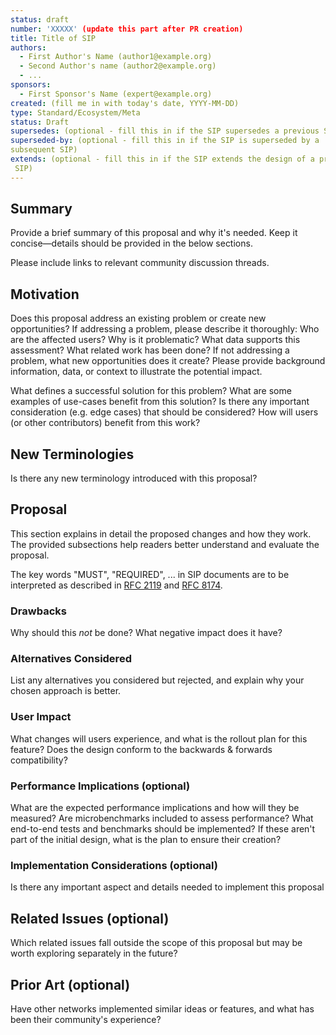 ```yaml
---
status: draft
number: 'XXXXX' (update this part after PR creation)
title: Title of SIP
authors:
  - First Author's Name (author1@example.org)
  - Second Author's name (author2@example.org)
  - ...
sponsors: 
  - First Sponsor's Name (expert@example.org)
created: (fill me in with today's date, YYYY-MM-DD)
type: Standard/Ecosystem/Meta
status: Draft
supersedes: (optional - fill this in if the SIP supersedes a previous SIP)
superseded-by: (optional - fill this in if the SIP is superseded by a 
subsequent SIP)
extends: (optional - fill this in if the SIP extends the design of a previous
 SIP)
---
```


## Summary

Provide a brief summary of this proposal and why it's needed. Keep it 
concise—details should be provided in the below sections.

Please include links to relevant community discussion threads.

## Motivation

Does this proposal address an existing problem or create new opportunities?
If addressing a problem, please describe it thoroughly: Who are the affected 
users? Why is it problematic? What data supports this assessment? What related 
work has been done?
If not addressing a problem, what new opportunities does it create? Please 
provide background information, data, or context to illustrate the potential 
impact. 

What defines a successful solution for this problem? What are some examples of 
use-cases benefit from this solution? Is there any important consideration 
(e.g. edge cases) that should be considered? How will users (or other 
contributors) benefit from this work? 

## New Terminologies
Is there any new terminology introduced with this proposal? 

## Proposal
This section explains in detail the proposed changes and how they work. The 
provided subsections help readers better understand and evaluate the proposal.

The key words "MUST", "REQUIRED", ... in SIP
documents are to be interpreted as described in [RFC
2119](https://www.ietf.org/rfc/rfc2119.txt) and [RFC
8174](https://www.ietf.org/rfc/rfc8174.txt).

### Drawbacks
Why should this *not* be done? What negative impact does it have?

### Alternatives Considered
List any alternatives you considered but rejected, and explain why your chosen 
approach is better.

### User Impact

What changes will users experience, and what is the rollout plan for this 
feature? Does the design conform to the backwards & forwards compatibility?

### Performance Implications (optional)

What are the expected performance implications and how will they be measured?
Are microbenchmarks included to assess performance?
What end-to-end tests and benchmarks should be implemented? If these aren't 
part of the initial design, what is the plan to ensure their creation?

### Implementation Considerations (optional)

Is there any important aspect and details needed to implement this proposal 

## Related Issues (optional)

Which related issues fall outside the scope of this proposal but may be worth 
exploring separately in the future?

## Prior Art (optional)

Have other networks implemented similar ideas or features, and what has been 
their community's experience?
